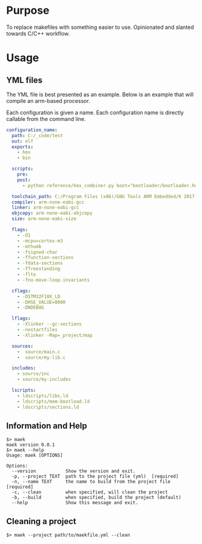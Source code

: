# Purpose

To replace makefiles with something easier to use.  Opinionated and slanted towards C/C++ workflow.

# Usage

## YML files

The YML file is best presented as an example.  Below is an example that will compile an arm-based processor.

Each configuration is given a name.  Each configuration name is directly callable from the command line.

```yml
configuration_name:
  path: C:/_code/test
  out: elf
  exports:
    - hex
    - bin

  scripts:
    pre:
    post:
      - python reference/hex_combiner.py boot="bootloader/bootloader.hex" app="release/release.hex" dest="release/combined.hex"

  toolchain_path: C:/Program Files (x86)/GNU Tools ARM Embedded/6 2017-q2-update/bin
  compiler: arm-none-eabi-gcc
  linker: arm-none-eabi-gcc
  objcopy: arm-none-eabi-objcopy
  size: arm-none-eabi-size

  flags:
    - -O1
    - -mcpu=cortex-m3
    - -mthumb
    - -fsigned-char
    - -ffunction-sections
    - -fdata-sections
    - -ffreestanding
    - -flto
    - -fno-move-loop-invariants

  cflags:
    - -DSTM32F10X_LD
    - -DHSE_VALUE=8000
    - -DNDEBUG

  lflags:
    - -Xlinker --gc-sections
    - -nostartfiles
    - -Xlinker -Map=_project/map

  sources:
    -  source/main.c
    -  source/my-lib.c

  includes:
    - source/inc
    - source/my-includes

  lscripts:
    - ldscripts/libs.ld
    - ldscripts/mem-bootload.ld
    - ldscripts/sections.ld
```

## Information and Help

    $> maek
    maek version 0.0.1
    $> maek --help
    Usage: maek [OPTIONS]

    Options:
      --version           Show the version and exit.
      -p, --project TEXT  path to the project file (yml)  [required]
      -n, --name TEXT     the name to build from the project file  [required]
      -c, --clean         when specified, will clean the project
      -b, --build         when specified, build the project (default)
      --help              Show this message and exit.
      
## Cleaning a project

    $> maek --project path/to/maekfile.yml --clean
    
